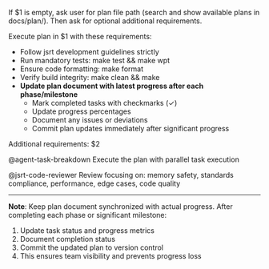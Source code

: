 If $1 is empty, ask user for plan file path (search and show available plans in docs/plan/). Then ask for optional additional requirements.

Execute plan in $1 with these requirements:
- Follow jsrt development guidelines strictly
- Run mandatory tests: make test && make wpt
- Ensure code formatting: make format
- Verify build integrity: make clean && make
- **Update plan document with latest progress after each phase/milestone**
  - Mark completed tasks with checkmarks (✓)
  - Update progress percentages
  - Document any issues or deviations
  - Commit plan updates immediately after significant progress

Additional requirements: $2

@agent-task-breakdown Execute the plan with parallel task execution

@jsrt-code-reviewer Review focusing on: memory safety, standards compliance, performance, edge cases, code quality

---
**Note**: Keep plan document synchronized with actual progress. After completing each phase or significant milestone:
1. Update task status and progress metrics
2. Document completion status
3. Commit the updated plan to version control
4. This ensures team visibility and prevents progress loss
